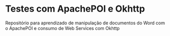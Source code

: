 # Testes com ApachePOI e Okhttp  

Repositório para aprendizado de manipulação de documentos do Word com o ApachePOI e consumo de Web Services com Okhttp